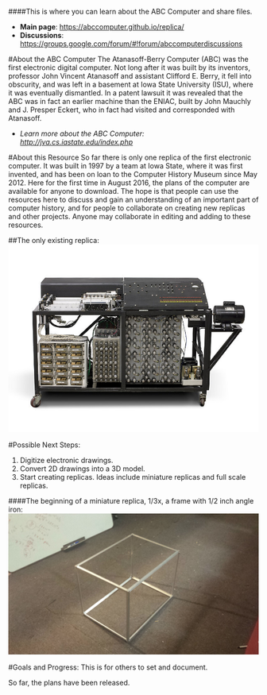 ####This is where you can learn about the ABC Computer and share files.
* **Main page**: https://abccomputer.github.io/replica/
* **Discussions**: https://groups.google.com/forum/#!forum/abccomputerdiscussions

#About the ABC Computer
The Atanasoff-Berry Computer (ABC) was the first electronic digital computer. Not long after it was built by its inventors, professor John Vincent Atanasoff and assistant Clifford E. Berry, it fell into obscurity, and was left in a basement at Iowa State University (ISU), where it was eventually dismantled. In a patent lawsuit it was revealed that the ABC was in fact an earlier machine than the ENIAC, built by John Mauchly and J. Presper Eckert, who in fact had visited and corresponded with Atanasoff.

* *Learn more about the ABC Computer: http://jva.cs.iastate.edu/index.php*

#About this Resource
So far there is only one replica of the first electronic computer. It was built in 1997 by a team at Iowa State, where it was first invented, and has been on loan to the Computer History Museum since May 2012. Here for the first time in August 2016, the plans of the computer are available for anyone to download. The hope is that people can use the resources here to discuss and gain an understanding of an important part of computer history, and for people to collaborate on creating new replicas and other projects. Anyone may collaborate in editing and adding to these resources.

##The only existing replica:
![alt text](https://raw.githubusercontent.com/abccomputer/replica/master/Images/abc_only_replica.jpg "Logo Title Text 1")

#Possible Next Steps:
1. Digitize electronic drawings.
2. Convert 2D drawings into a 3D model.
3.  Start creating replicas. Ideas include miniature replicas and full scale replicas.

####The beginning of a miniature replica, 1/3x, a frame with 1/2 inch angle iron:
![alt text](https://raw.githubusercontent.com/abccomputer/replica/master/Images/third_size_angle_iron.jpg "Logo Title Text 1")

#Goals and Progress:
This is for others to set and document.


So far, the plans have been released.

